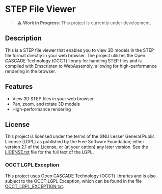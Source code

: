 # STEP File Viewer

> :warning: **Work in Progress**: This project is currently under development.

## Description

This is a STEP file viewer that enables you to view 3D models in the STEP file
format directly in your web browser. The project utilizes the Open CASCADE
Technology (OCCT) library for handling STEP files and is compiled with
Emscripten to WebAssembly, allowing for high-performance rendering in the
browser.

## Features

- View 3D STEP files in your web browser
- Pan, zoom, and rotate 3D models
- High-performance rendering

## License

This project is licensed under the terms of the GNU Lesser General Public
License (LGPL) as published by the Free Software Foundation; either version 2.1
of the License, or (at your option) any later version. See the
[LICENSE.txt](LICENSE.txt) file for the full text of the LGPL.

### OCCT LGPL Exception

This project uses Open CASCADE Technology (OCCT) libraries and is also subject
to the OCCT LGPL Exception, which can be found in the file
[OCCT_LGPL_EXCEPTION.txt](OCCT_LGPL_EXCEPTION.txt).
